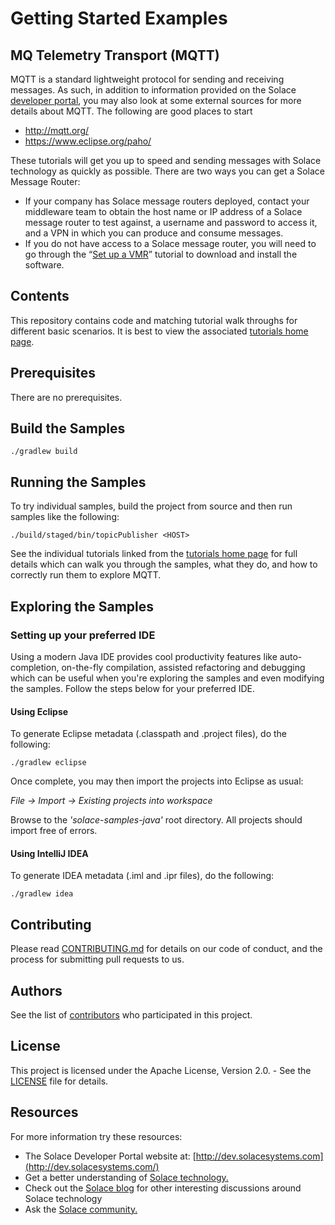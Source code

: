 # Getting Started Examples
## MQ Telemetry Transport (MQTT)

MQTT is a standard lightweight protocol for sending and receiving messages. As such, in addition to information provided on the Solace [developer portal](http://dev.solacesystems.com/tech/mqtt/), you may also look at some external sources for more details about MQTT. The following are good places to start

- http://mqtt.org/
- https://www.eclipse.org/paho/

These tutorials will get you up to speed and sending messages with Solace technology as quickly as possible. There are two ways you can get a Solace Message Router:

- If your company has Solace message routers deployed, contact your middleware team to obtain the host name or IP address of a Solace message router to test against, a username and password to access it, and a VPN in which you can produce and consume messages.
- If you do not have access to a Solace message router, you will need to go through the “[Set up a VMR](http://dev.solacesystems.com/get-started/vmr-setup-tutorials/setting-up-solace-vmr/)” tutorial to download and install the software.

## Contents

This repository contains code and matching tutorial walk throughs for different basic scenarios. It is best to view the associated [tutorials home page](https://solacesamples.github.io/solace-samples-mqtt/).

## Prerequisites

There are no prerequisites. 

## Build the Samples

    ./gradlew build

## Running the Samples

To try individual samples, build the project from source and then run samples like the following:

    ./build/staged/bin/topicPublisher <HOST>

See the individual tutorials linked from the [tutorials home page](https://solacesamples.github.io/solace-samples-mqtt/) for full details which can walk you through the samples, what they do, and how to correctly run them to explore MQTT.

## Exploring the Samples

### Setting up your preferred IDE

Using a modern Java IDE provides cool productivity features like auto-completion, on-the-fly compilation, assisted refactoring and debugging which can be useful when you're exploring the samples and even modifying the samples. Follow the steps below for your preferred IDE.

#### Using Eclipse

To generate Eclipse metadata (.classpath and .project files), do the following:

    ./gradlew eclipse

Once complete, you may then import the projects into Eclipse as usual:

 *File -> Import -> Existing projects into workspace*

Browse to the *'solace-samples-java'* root directory. All projects should import
free of errors.

#### Using IntelliJ IDEA

To generate IDEA metadata (.iml and .ipr files), do the following:

    ./gradlew idea

## Contributing

Please read [CONTRIBUTING.md](CONTRIBUTING.md) for details on our code of conduct, and the process for submitting pull requests to us.

## Authors

See the list of [contributors](https://github.com/SolaceSamples/solace-samples-mqtt/contributors) who participated in this project.

## License

This project is licensed under the Apache License, Version 2.0. - See the [LICENSE](LICENSE) file for details.

## Resources

For more information try these resources:

- The Solace Developer Portal website at: [http://dev.solacesystems.com](http://dev.solacesystems.com/)
- Get a better understanding of [Solace technology.](http://dev.solacesystems.com/tech/)
- Check out the [Solace blog](http://dev.solacesystems.com/blog/) for other interesting discussions around Solace technology
- Ask the [Solace community.](http://dev.solacesystems.com/community/)
